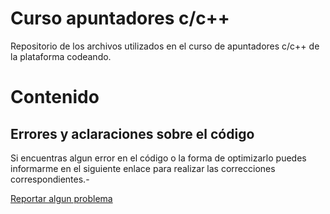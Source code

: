 Curso apuntadores c/c++
=======================

Repositorio de los archivos utilizados en el curso de apuntadores c/c++ de la plataforma codeando.

# Contenido

## Errores y aclaraciones sobre el código

Si encuentras algun error en el código o la forma de optimizarlo puedes informarme en el siguiente enlace para realizar las correcciones correspondientes.-

[Reportar algun problema](https://github.com/codeandomx/Curso-apuntadores-c-c-/issues)
